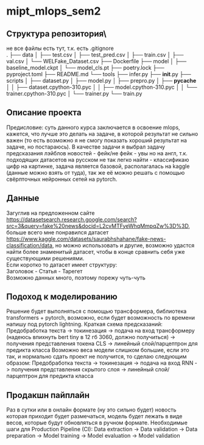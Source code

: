 # mipt_mlops_sem2

## Структура репозитория\
не все файлы есть тут, т.к. есть .gitignore\
.
├── data
│   ├── test.csv
│   ├── test_pred.csv
│   ├── train.csv
│   ├── val.csv
│   └── WELFake_Dataset.csv
├── Dockerfile
├── model
│   ├── baseline_model.ckpt
│   └── model_cls.pt
├── poetry.lock
├── pyproject.toml
├── README.md
└── tools
    ├── infer.py
    ├── __init__.py
    ├── scripts
    │   ├── dataset.py
    │   ├── model.py
    │   ├── prepro.py
    │   ├── __pycache__
    │   │   ├── dataset.cpython-310.pyc
    │   │   ├── model.cpython-310.pyc
    │   │   └── trainer.cpython-310.pyc
    │   └── trainer.py
    └── train.py


## Описание проекта
Предисловие: суть данного курса заключается в освоение mlops, кажется, что лучше это делать на задаче, в которой результат не сильно важен (то есть возможно я не смогу показать хороший результат на задаче, но постараюсь).
В качестве задачи я выбрал задачу предсказания лэйблов новостей - фейк/не фейк - увы но на англ, т.к. подходящих датасетов на русском не так легко найти - классификаю цифр на картинке, задача является базовой, располагалась на kaggle (данные можно взять от туда), так же её можно решать с помощью свёрпточных нейронных сетей на pytorch.

## Данные
Загуглив на предложенном сайте https://datasetsearch.research.google.com/search?src=3&query=fake%20news&docid=L2cvMTFyeWhqMmpqZw%3D%3D, больше всего мне понравился датасет https://www.kaggle.com/datasets/saurabhshahane/fake-news-classification/data, но можно использовать и другие, возможно удастся найти более знаменитый датасет, чтобы в конце сравнить себя уже существующими решениями.\
Если коротко то датасет имеет структуру:\
Заголовок - Статья - Тарегет\
Возможно данных много, поэтому порежу чуть-чуть

## Подоход к моделированию
Решение будет выполняться с помощью трансформера, библиотека transformers + pytorch, возможно, если будет возможность по времени напишу под pytorch lightning. Краткая схема предсказаний:
Предобработка текста -> токинезация -> подача на вход трансформеру (надеюсь впихнуть bert tiny в 12 гб 3060, должно получиться) -> получения представления токена CLS -> линейный слой/парцептрон для предикта класса
Возможно веса модели слишком большие, если это так, и нормально сдать проект не получится, то сделаю следующим образом:
Предобработка текста -> токинезация -> подача на вход RNN -> получения представления скрытого слоя -> линейный слой/парцептрон для предикта класса

## Продакшн пайплайн
Раз в сутки или в онлайн формате (ну это сильно будет) новость которая приходит будет размечаться, модель будет лежать в виде весов, которые будут обновляться в ручном формате.
Необходимые шаги для Production Pipeline (CI): Data extraction -> Data validation -> Data preparation -> Model training -> Model evaluation -> Model validation

